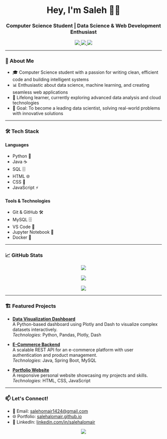<h1 align="center">Hey, I'm Saleh 👨‍💻</h1>
<h3 align="center">Computer Science Student | Data Science & Web Development Enthusiast</h3>

<p align="center">
  <a href="https://salehalomair.github.io/MyWebsite/" target="_blank">
    <img src="https://img.shields.io/badge/Portfolio-%23121011.svg?&style=for-the-badge&logo=github&logoColor=white" />
  </a>
  <a href="mailto:salehomair1424@gmail.com">
    <img src="https://img.shields.io/badge/Email-Me-red?style=for-the-badge&logo=gmail&logoColor=white" />
  </a>
  <a href="https://linkedin.com/in/salehalomair" target="_blank">
    <img src="https://img.shields.io/badge/LinkedIn-0077B5?style=for-the-badge&logo=linkedin&logoColor=white" />
  </a>
</p>

---

### 🚀 About Me
- 🎓 Computer Science student with a passion for writing clean, efficient code and building intelligent systems
- 📊 Enthusiastic about data science, machine learning, and creating seamless web applications
- 🌱 Lifelong learner, currently exploring advanced data analysis and cloud technologies
- 🎯 Goal: To become a leading data scientist, solving real-world problems with innovative solutions

---

### 🛠️ Tech Stack
#### Languages
- Python 🐍
- Java ☕
- SQL 🗄️
- HTML 🌐
- CSS 🎨
- JavaScript ⚡

#### Tools & Technologies
- Git & GitHub 🛠️
- MySQL 🗄️
- VS Code 📝
- Jupyter Notebook 📓
- Docker 🐳

---

### 📈 GitHub Stats
<p align="center">
  <img src="https://github-readme-streak-stats.herokuapp.com/?user=SalehAlomair&theme=tokyonight&hide_border=true" />
  <br><br>
  <img src="https://github-readme-stats.vercel.app/api?username=SalehAlomair&show_icons=true&theme=tokyonight&hide_border=true" />
  <br><br>
  <img src="https://github-readme-stats.vercel.app/api/top-langs/?username=SalehAlomair&layout=compact&theme=tokyonight&hide_border=true" />
</p>

---

### 🏗️ Featured Projects
- **[Data Visualization Dashboard](https://github.com/SalehAlomair/data-viz)**  
  A Python-based dashboard using Plotly and Dash to visualize complex datasets interactively.  
  *Technologies*: Python, Pandas, Plotly, Dash

- **[E-Commerce Backend](https://github.com/SalehAlomair/ecommerce-backend)**  
  A scalable REST API for an e-commerce platform with user authentication and product management.  
  *Technologies*: Java, Spring Boot, MySQL

- **[Portfolio Website](https://salehalomair.github.io/MyWebsite/)**  
  A responsive personal website showcasing my projects and skills.  
  *Technologies*: HTML, CSS, JavaScript

---

### 📫 Let's Connect!
- 📧 Email: [salehomair1424@gmail.com](mailto:salehomair1424@gmail.com)
- 🌐 Portfolio: [salehalomair.github.io](https://salehalomair.github.io/MyWebsite/)
- 💼 LinkedIn: [linkedin.com/in/salehalomair](https://linkedin.com/in/salehalomair)

<p align="center">
  <img src="https://komarev.com/ghpvc/?username=SalehAlomair&color=blue&style=flat-square" />
</p>
